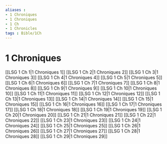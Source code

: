 ```yaml
---
aliases : 
- 1 Chroniques
- 1 Chroniques
- 1 Ch
- 1 Chronicles
tags : Bible/1Ch
---
```


# 1 Chroniques

[[LSG 1 Ch 1|1 Chroniques 1]]
[[LSG 1 Ch 2|1 Chroniques 2]]
[[LSG 1 Ch 3|1 Chroniques 3]]
[[LSG 1 Ch 4|1 Chroniques 4]]
[[LSG 1 Ch 5|1 Chroniques 5]]
[[LSG 1 Ch 6|1 Chroniques 6]]
[[LSG 1 Ch 7|1 Chroniques 7]]
[[LSG 1 Ch 8|1 Chroniques 8]]
[[LSG 1 Ch 9|1 Chroniques 9]]
[[LSG 1 Ch 10|1 Chroniques 10]]
[[LSG 1 Ch 11|1 Chroniques 11]]
[[LSG 1 Ch 12|1 Chroniques 12]]
[[LSG 1 Ch 13|1 Chroniques 13]]
[[LSG 1 Ch 14|1 Chroniques 14]]
[[LSG 1 Ch 15|1 Chroniques 15]]
[[LSG 1 Ch 16|1 Chroniques 16]]
[[LSG 1 Ch 17|1 Chroniques 17]]
[[LSG 1 Ch 18|1 Chroniques 18]]
[[LSG 1 Ch 19|1 Chroniques 19]]
[[LSG 1 Ch 20|1 Chroniques 20]]
[[LSG 1 Ch 21|1 Chroniques 21]]
[[LSG 1 Ch 22|1 Chroniques 22]]
[[LSG 1 Ch 23|1 Chroniques 23]]
[[LSG 1 Ch 24|1 Chroniques 24]]
[[LSG 1 Ch 25|1 Chroniques 25]]
[[LSG 1 Ch 26|1 Chroniques 26]]
[[LSG 1 Ch 27|1 Chroniques 27]]
[[LSG 1 Ch 28|1 Chroniques 28]]
[[LSG 1 Ch 29|1 Chroniques 29]]
